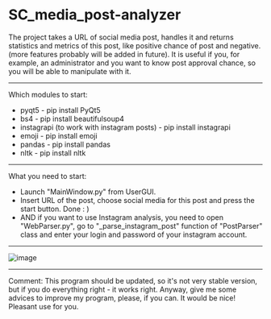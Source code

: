 # SC_media_post-analyzer
The project takes a URL of social media post, handles it and returns statistics and metrics of this post, like positive chance of post and negative. (more features probably will be added in future). It is useful if you, for example, an administrator and you want to know post approval chance, so you will be able to manipulate with it.

---
Which modules to start:
- pyqt5 - pip install PyQt5
- bs4 - pip install beautifulsoup4
- instagrapi (to work with instagram posts) - pip install instagrapi
- emoji - pip install emoji
- pandas - pip install pandas
- nltk - pip install nltk

---
What you need to start:
- Launch "MainWindow.py" from UserGUI.
- Insert URL of the post, choose social media for this post and press the start button. Done : )
- AND if you want to use Instagram analysis, you need to open "WebParser.py", go to "_parse_instagram_post" function of "PostParser" class and enter your login and password of your instagram account.

---
![image](https://user-images.githubusercontent.com/62260405/142733937-884fb6f5-507a-4be8-8b79-00fadf2b8874.png)

---
Comment:
This program should be updated, so it's not very stable version, but if you do everything right - it works right.
Anyway, give me some advices to improve my program, please, if you can. It would be nice! Pleasant use for you.

